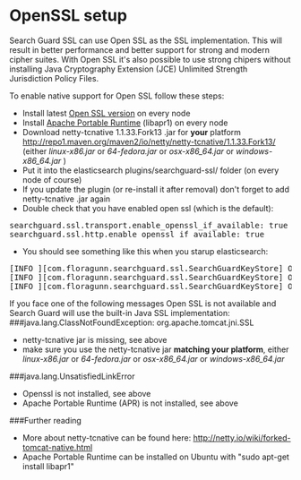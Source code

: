 # OpenSSL setup

Search Guard SSL can use Open SSL as the SSL implementation. This will result in better performance and better support for strong and modern cipher suites. With Open SSL it's also possible to use strong chipers without installing Java Cryptography Extension (JCE) Unlimited Strength Jurisdiction Policy Files. 

To enable native support for Open SSL follow these steps:

* Install latest [Open SSL version](https://www.openssl.org/community/binaries.html) on every node
* Install [Apache Portable Runtime](https://apr.apache.org) (libapr1) on every node
* Download netty-tcnative 1.1.33.Fork13 .jar for **your** platform http://repo1.maven.org/maven2/io/netty/netty-tcnative/1.1.33.Fork13/ (either _linux-x86.jar_ or _64-fedora.jar_ or _osx-x86_64.jar_ or _windows-x86_64.jar_ )
* Put it into the elasticsearch plugins/searchguard-ssl/ folder (on every node of course)
* If you update the plugin (or re-install it after removal) don't forget to add netty-tcnative .jar again
* Double check that you have enabled open ssl (which is the default):
<pre>
searchguard.ssl.transport.enable_openssl_if_available: true
searchguard.ssl.http.enable_openssl_if_available: true
</pre>
* You should see something like this when you starup elasticsearch:
<pre>
[INFO ][com.floragunn.searchguard.ssl.SearchGuardKeyStore] Open SSL OpenSSL 1.0.2d 9 Jul 2015 available
[INFO ][com.floragunn.searchguard.ssl.SearchGuardKeyStore] Open SSL available ciphers [ECDHE-RSA-AES256-GCM-SHA384,...
[INFO ][com.floragunn.searchguard.ssl.SearchGuardKeyStore] Open SSL ALPN supported tru
</pre>

If you face one of the following messages Open SSL is not available and Search Guard will use the built-in Java SSL implementation:
###java.lang.ClassNotFoundException: org.apache.tomcat.jni.SSL
* netty-tcnative jar is missing, see above
* make sure you use the netty-tcnative jar **matching your platform**, either _linux-x86.jar_ or _64-fedora.jar_ or _osx-x86_64.jar_ or _windows-x86_64.jar_ 

###java.lang.UnsatisfiedLinkError
* Openssl is not installed, see above
* Apache Portable Runtime (APR) is not installed, see above

###Further reading
* More about netty-tcnative can be found here: http://netty.io/wiki/forked-tomcat-native.html
* Apache Portable Runtime can be installed on Ubuntu with "sudo apt-get install libapr1"